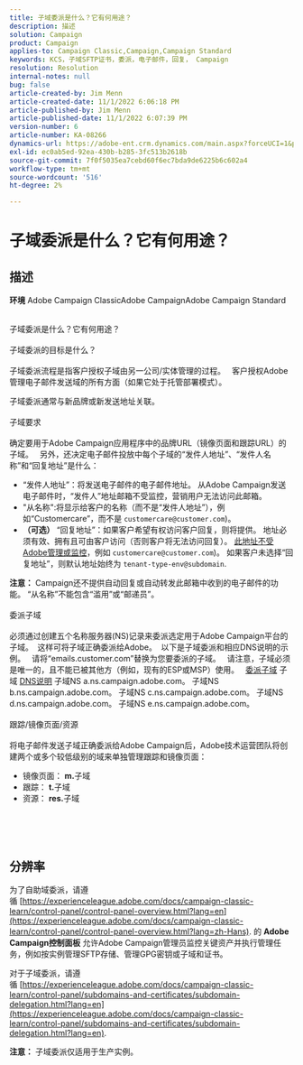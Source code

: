 ```yaml
---
title: 子域委派是什么？它有何用途？
description: 描述
solution: Campaign
product: Campaign
applies-to: Campaign Classic,Campaign,Campaign Standard
keywords: KCS，子域SFTP证书，委派，电子邮件，回复， Campaign
resolution: Resolution
internal-notes: null
bug: false
article-created-by: Jim Menn
article-created-date: 11/1/2022 6:06:18 PM
article-published-by: Jim Menn
article-published-date: 11/1/2022 6:07:39 PM
version-number: 6
article-number: KA-08266
dynamics-url: https://adobe-ent.crm.dynamics.com/main.aspx?forceUCI=1&pagetype=entityrecord&etn=knowledgearticle&id=53374fdc-0f5a-ed11-9561-6045bd006a22
exl-id: ec0ab5ed-92ea-430b-b285-3fc513b2618b
source-git-commit: 7f0f5035ea7cebd60f6ec7bda9de6225b6c602a4
workflow-type: tm+mt
source-wordcount: '516'
ht-degree: 2%

---
```


# 子域委派是什么？它有何用途？

## 描述


<b>环境</b>
Adobe Campaign ClassicAdobe CampaignAdobe Campaign Standard

<br>子域委派是什么？它有何用途？<br><br>子域委派的目标是什么？<br><br>
子域委派流程是指客户授权子域由另一公司/实体管理的过程。  
客户授权Adobe管理电子邮件发送域的所有方面（如果它处于托管部署模式）。

子域委派通常与新品牌或新发送地址关联。
<br><br>子域要求<br><br>
确定要用于Adobe Campaign应用程序中的品牌URL（镜像页面和跟踪URL）的子域。  
另外，还决定电子邮件投放中每个子域的“发件人地址”、“发件人名称”和“回复地址”是什么：

- “发件人地址”：将发送电子邮件的电子邮件地址。 从Adobe Campaign发送电子邮件时，“发件人”地址邮箱不受监控，营销用户无法访问此邮箱。
- &quot;从名称&quot;:将显示给客户的名称（而不是“发件人地址”），例如“Customercare”，而不是 `customercare@customer.com`)。
- <b>（可选）</b> “回复地址”：如果客户希望有权访问客户回复，则将提供。 地址必须有效、拥有且可由客户访问（否则客户将无法访问回复）。 <u>此地址不受Adobe管理或监控</u>，例如 `customercare@customer.com`)。 如果客户未选择“回复地址”，则默认地址始终为 `tenant-type-env@subdomain`.


<b>注意：</b> Campaign还不提供自动回复或自动转发此邮箱中收到的电子邮件的功能。 “从名称”不能包含“滥用”或“邮递员”。
<br><br>委派子域<br><br>
必须通过创建五个名称服务器(NS)记录来委派选定用于Adobe Campaign平台的子域。 
这样可将子域正确委派给Adobe。  以下是子域委派和相应DNS说明的示例。  
请将“emails.customer.com”替换为您要委派的子域。  
请注意，子域必须是唯一的，且不能已被其他方（例如，现有的ESP或MSP）使用。
 
<u>委派子域</u>
子域
<u>DNS说明</u>
子域NS a.ns.campaign.adobe.com。
子域NS b.ns.campaign.adobe.com。
子域NS c.ns.campaign.adobe.com。
子域NS d.ns.campaign.adobe.com。
子域NS e.ns.campaign.adobe.com。
<br><br>跟踪/镜像页面/资源<br><br>
将电子邮件发送子域正确委派给Adobe Campaign后，Adobe技术运营团队将创建两个或多个较低级别的域来单独管理跟踪和镜像页面：

- 镜像页面： <b>m.</b>子域
- 跟踪： <b>t.</b>子域
- 资源： <b>res.</b>子域

<br><br> <br>

## 分辨率


为了自助域委派，请遵循 [https://experienceleague.adobe.com/docs/campaign-classic-learn/control-panel/control-panel-overview.html?lang=en](https://experienceleague.adobe.com/docs/campaign-classic-learn/control-panel/control-panel-overview.html?lang=zh-Hans).
的 <b>Adobe Campaign控制面板</b> 允许Adobe Campaign管理员监控关键资产并执行管理任务，例如按实例管理SFTP存储、管理GPG密钥或子域和证书。

对于子域委派，请遵循 [https://experienceleague.adobe.com/docs/campaign-classic-learn/control-panel/subdomains-and-certificates/subdomain-delegation.html?lang=en](https://experienceleague.adobe.com/docs/campaign-classic-learn/control-panel/subdomains-and-certificates/subdomain-delegation.html?lang=en).

<b>注意：</b> 子域委派仅适用于生产实例。
